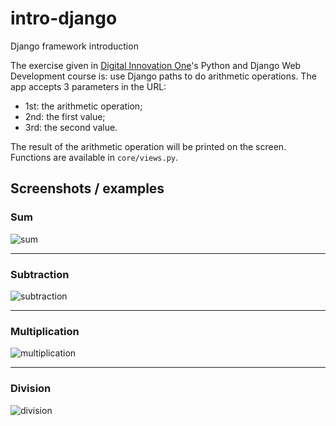# intro-django
Django framework introduction

The exercise given in [Digital Innovation One](https://web.dio.me/)'s Python and Django Web Development course is: use Django paths to do arithmetic operations. The app accepts 3 parameters in the URL:
- 1st: the arithmetic operation;
- 2nd: the first value;
- 3rd: the second value.  

The result of the arithmetic operation will be printed on the screen. Functions are available in ```core/views.py```.

## Screenshots / examples
### Sum
![sum](https://user-images.githubusercontent.com/104948713/173245621-b5fa28b9-d7f1-4385-b67f-b8a367215423.png)

___

### Subtraction
![subtraction](https://user-images.githubusercontent.com/104948713/173245778-2d029f9f-5d31-402a-9aea-cf0c72ea7abc.png)

___

### Multiplication
![multiplication](https://user-images.githubusercontent.com/104948713/173245660-fef53425-70fe-4faa-8a9f-fbd95e39e7d0.png)

___

### Division
![division](https://user-images.githubusercontent.com/104948713/173245672-7ee04ad3-2443-43e1-b31e-e9c919300ea6.png)
